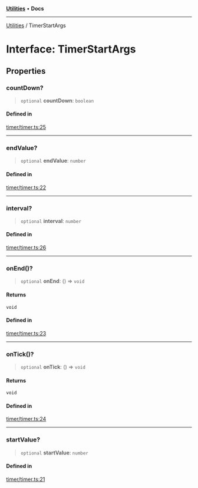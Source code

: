 [**Utilities**](../README.md) • **Docs**

***

[Utilities](../README.md) / TimerStartArgs

# Interface: TimerStartArgs

## Properties

### countDown?

> `optional` **countDown**: `boolean`

#### Defined in

[timer/timer.ts:25](https://github.com/noobiept/utilities/blob/1d2cee23362dcff5c0b5fdf27f21e257e8f3dc9e/source/timer/timer.ts#L25)

***

### endValue?

> `optional` **endValue**: `number`

#### Defined in

[timer/timer.ts:22](https://github.com/noobiept/utilities/blob/1d2cee23362dcff5c0b5fdf27f21e257e8f3dc9e/source/timer/timer.ts#L22)

***

### interval?

> `optional` **interval**: `number`

#### Defined in

[timer/timer.ts:26](https://github.com/noobiept/utilities/blob/1d2cee23362dcff5c0b5fdf27f21e257e8f3dc9e/source/timer/timer.ts#L26)

***

### onEnd()?

> `optional` **onEnd**: () => `void`

#### Returns

`void`

#### Defined in

[timer/timer.ts:23](https://github.com/noobiept/utilities/blob/1d2cee23362dcff5c0b5fdf27f21e257e8f3dc9e/source/timer/timer.ts#L23)

***

### onTick()?

> `optional` **onTick**: () => `void`

#### Returns

`void`

#### Defined in

[timer/timer.ts:24](https://github.com/noobiept/utilities/blob/1d2cee23362dcff5c0b5fdf27f21e257e8f3dc9e/source/timer/timer.ts#L24)

***

### startValue?

> `optional` **startValue**: `number`

#### Defined in

[timer/timer.ts:21](https://github.com/noobiept/utilities/blob/1d2cee23362dcff5c0b5fdf27f21e257e8f3dc9e/source/timer/timer.ts#L21)
